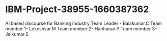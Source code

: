 # IBM-Project-38955-1660387362
AI based discourse for Banking Industry
Team Leader - Balakumar.C
Team member 1- Lokeshvar.M
Team member 2- Hariharan.P
Team member 3-Jaikumar.S
